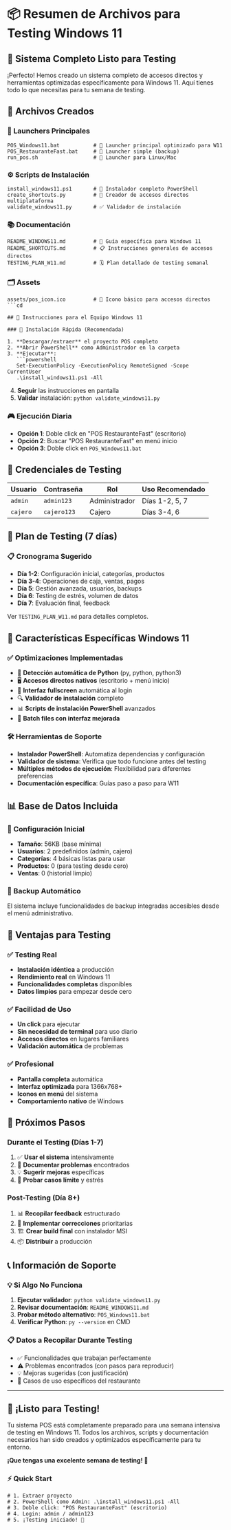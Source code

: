 # 📦 Resumen de Archivos para Testing Windows 11

## 🎯 Sistema Completo Listo para Testing

¡Perfecto! Hemos creado un sistema completo de accesos directos y herramientas optimizadas específicamente para Windows 11. Aquí tienes todo lo que necesitas para tu semana de testing.

## 📁 Archivos Creados

### 🚀 Launchers Principales

```
POS_Windows11.bat           # 🌟 Launcher principal optimizado para W11
POS_RestauranteFast.bat     # 📝 Launcher simple (backup)
run_pos.sh                  # 🐧 Launcher para Linux/Mac
```

### ⚙️ Scripts de Instalación

```
install_windows11.ps1       # 🔧 Instalador completo PowerShell
create_shortcuts.py         # 🔗 Creador de accesos directos multiplataforma
validate_windows11.py       # ✅ Validador de instalación
```

### 📚 Documentación

```
README_WINDOWS11.md         # 📖 Guía específica para Windows 11
README_SHORTCUTS.md         # 📋 Instrucciones generales de accesos directos
TESTING_PLAN_W11.md         # 🗓️ Plan detallado de testing semanal
```

### 🗂️ Assets

```
assets/pos_icon.ico         # 🎨 Icono básico para accesos directos
```cd 

## 🎯 Instrucciones para el Equipo Windows 11

### 🚀 Instalación Rápida (Recomendada)

1. **Descargar/extraer** el proyecto POS completo
2. **Abrir PowerShell** como Administrador en la carpeta
3. **Ejecutar**:
   ```powershell
   Set-ExecutionPolicy -ExecutionPolicy RemoteSigned -Scope CurrentUser
   .\install_windows11.ps1 -All
   ```
4. **Seguir** las instrucciones en pantalla
5. **Validar** instalación: `python validate_windows11.py`

### 🎮 Ejecución Diaria

- **Opción 1**: Doble click en "POS RestauranteFast" (escritorio)
- **Opción 2**: Buscar "POS RestauranteFast" en menú inicio
- **Opción 3**: Doble click en `POS_Windows11.bat`

## 🔐 Credenciales de Testing

| Usuario  | Contraseña  | Rol           | Uso Recomendado |
| -------- | ----------- | ------------- | --------------- |
| `admin`  | `admin123`  | Administrador | Días 1-2, 5, 7  |
| `cajero` | `cajero123` | Cajero        | Días 3-4, 6     |

## 📅 Plan de Testing (7 días)

### 📋 Cronograma Sugerido

- **Día 1-2**: Configuración inicial, categorías, productos
- **Día 3-4**: Operaciones de caja, ventas, pagos
- **Día 5**: Gestión avanzada, usuarios, backups
- **Día 6**: Testing de estrés, volumen de datos
- **Día 7**: Evaluación final, feedback

Ver `TESTING_PLAN_W11.md` para detalles completos.

## 🔧 Características Específicas Windows 11

### ✅ Optimizaciones Implementadas

- 🎯 **Detección automática de Python** (py, python, python3)
- 🖥️ **Accesos directos nativos** (escritorio + menú inicio)
- 📱 **Interfaz fullscreen** automática al login
- 🔍 **Validador de instalación** completo
- 📊 **Scripts de instalación PowerShell** avanzados
- 🎨 **Batch files con interfaz mejorada**

### 🛠️ Herramientas de Soporte

- **Instalador PowerShell**: Automatiza dependencias y configuración
- **Validador de sistema**: Verifica que todo funcione antes del testing
- **Múltiples métodos de ejecución**: Flexibilidad para diferentes preferencias
- **Documentación específica**: Guías paso a paso para W11

## 📊 Base de Datos Incluida

### 💾 Configuración Inicial

- **Tamaño**: 56KB (base mínima)
- **Usuarios**: 2 predefinidos (admin, cajero)
- **Categorías**: 4 básicas listas para usar
- **Productos**: 0 (para testing desde cero)
- **Ventas**: 0 (historial limpio)

### 🔄 Backup Automático

El sistema incluye funcionalidades de backup integradas accesibles desde el menú administrativo.

## 🎯 Ventajas para Testing

### ✅ Testing Real

- **Instalación idéntica** a producción
- **Rendimiento real** en Windows 11
- **Funcionalidades completas** disponibles
- **Datos limpios** para empezar desde cero

### ✅ Facilidad de Uso

- **Un click** para ejecutar
- **Sin necesidad de terminal** para uso diario
- **Accesos directos** en lugares familiares
- **Validación automática** de problemas

### ✅ Profesional

- **Pantalla completa** automática
- **Interfaz optimizada** para 1366x768+
- **Iconos en menú** del sistema
- **Comportamiento nativo** de Windows

## 🚀 Próximos Pasos

### Durante el Testing (Días 1-7)

1. ✅ **Usar el sistema** intensivamente
2. 📝 **Documentar problemas** encontrados
3. 💡 **Sugerir mejoras** específicas
4. 🎯 **Probar casos límite** y estrés

### Post-Testing (Día 8+)

1. 📊 **Recopilar feedback** estructurado
2. 🔧 **Implementar correcciones** prioritarias
3. 🏗️ **Crear build final** con instalador MSI
4. 📦 **Distribuir** a producción

## 📞 Información de Soporte

### 💡 Si Algo No Funciona

1. **Ejecutar validador**: `python validate_windows11.py`
2. **Revisar documentación**: `README_WINDOWS11.md`
3. **Probar método alternativo**: `POS_Windows11.bat`
4. **Verificar Python**: `py --version` en CMD

### 📋 Datos a Recopilar Durante Testing

- ✅ Funcionalidades que trabajan perfectamente
- ⚠️ Problemas encontrados (con pasos para reproducir)
- 💡 Mejoras sugeridas (con justificación)
- 🎯 Casos de uso específicos del restaurante

---

## 🎉 ¡Listo para Testing!

Tu sistema POS está completamente preparado para una semana intensiva de testing en Windows 11. Todos los archivos, scripts y documentación necesarios han sido creados y optimizados específicamente para tu entorno.

**¡Que tengas una excelente semana de testing! 🚀**

### ⚡ Quick Start

```batch
# 1. Extraer proyecto
# 2. PowerShell como Admin: .\install_windows11.ps1 -All
# 3. Doble click: "POS RestauranteFast" (escritorio)
# 4. Login: admin / admin123
# 5. ¡Testing iniciado! 🎯
```
